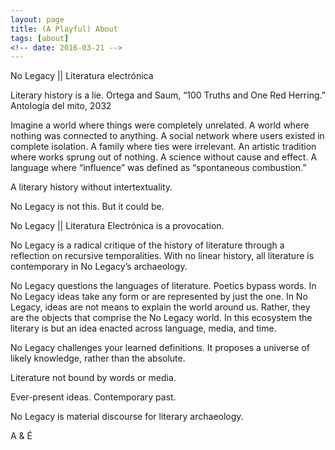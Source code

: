 ```yaml
---
layout: page
title: (A Playful) About
tags: [about]
<!-- date: 2016-03-21 -->
---
```



No Legacy \|\| Literatura electrónica

Literary history is a lie.
Ortega and Saum, “100 Truths and One Red Herring.” Antología del mito, 2032

Imagine a world where things were completely unrelated. A world where nothing was connected to anything. A social network where users existed in complete isolation. A family where ties were irrelevant. An artistic tradition where works sprung out of nothing. A science without cause and effect. A language where “influence” was defined as “spontaneous combustion.”

A literary history without intertextuality.

No Legacy is not this.
But it could be.



No Legacy \|\| Literatura Electrónica is a provocation.



No Legacy is a radical critique of the history of literature through a reflection on recursive temporalities. With no linear history, all literature is contemporary in No Legacy’s archaeology.

No Legacy questions the languages of literature. Poetics bypass words. In No Legacy ideas take any form or are represented by just the one. In No Legacy, ideas are not means to explain the world around us. Rather, they are the objects that comprise the No Legacy world. In this ecosystem the literary is but an idea enacted across language, media, and time.

No Legacy challenges your learned definitions. It proposes a universe of likely knowledge, rather than the absolute.

Literature not bound by words or media.

Ever-present ideas. Contemporary past.

No Legacy is material discourse for literary archaeology.


A & É
